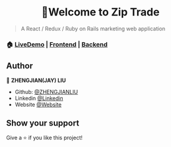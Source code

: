 <h1 align="center" color="lightgrey">👋Welcome to Zip Trade</h1>


> A React / Redux / Ruby on Rails marketing web application

### 🏠 [LiveDemo](https://ziptrade.netlify.app/) | [Frontend](https://github.com/zhengjianliu/ziptrade-frontend) | [Backend](https://github.com/zhengjianliu/ziptrade-backend)

## Author

👤 **ZHENGJIAN(JAY) LIU**

-   Github: [@ZHENGJIANLIU](https://github.com/zhengjianliu)
-   Linkedin [@Linkedin](https://www.linkedin.com/in/zhengjian-jay-liu-33776553/)
-   Website [@Website](https://www.zhengjianliu.com)

## Show your support

Give a ⭐️ if you like this project!
